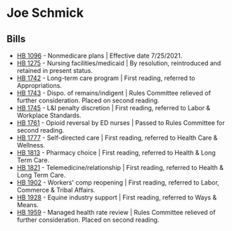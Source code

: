 # Joe Schmick
## Bills
* [HB 1096](/bill/2021-22/hb/1096/) - Nonmedicare plans | Effective date 7/25/2021.
* [HB 1275](/bill/2021-22/hb/1275/) - Nursing facilities/medicaid | By resolution, reintroduced and retained in present status.
* [HB 1742](/bill/2021-22/hb/1742/) - Long-term care program | First reading, referred to Appropriations.
* [HB 1743](/bill/2021-22/hb/1743/) - Dispo. of remains/indigent | Rules Committee relieved of further consideration.  Placed on second reading.
* [HB 1745](/bill/2021-22/hb/1745/) - L&I penalty discretion | First reading, referred to Labor & Workplace Standards.
* [HB 1761](/bill/2021-22/hb/1761/) - Opioid reversal by ED nurses | Passed to Rules Committee for second reading.
* [HB 1777](/bill/2021-22/hb/1777/) - Self-directed care | First reading, referred to Health Care & Wellness.
* [HB 1813](/bill/2021-22/hb/1813/) - Pharmacy choice | First reading, referred to Health & Long Term Care.
* [HB 1821](/bill/2021-22/hb/1821/) - Telemedicine/relationship | First reading, referred to Health & Long Term Care.
* [HB 1902](/bill/2021-22/hb/1902/) - Workers' comp reopening | First reading, referred to Labor, Commerce & Tribal Affairs.
* [HB 1928](/bill/2021-22/hb/1928/) - Equine industry support | First reading, referred to Ways & Means.
* [HB 1959](/bill/2021-22/hb/1959/) - Managed health rate review | Rules Committee relieved of further consideration.  Placed on second reading.
